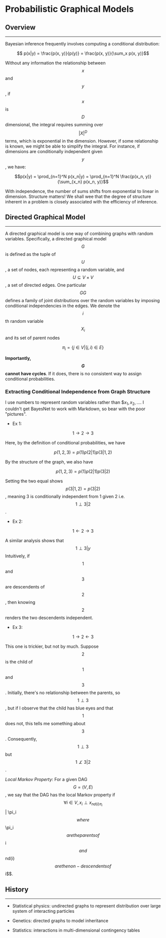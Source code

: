 # Probabilistic Graphical Models

## Overview
-----

Bayesian inference frequently involves computing a conditional distribution:

$$ p(x|y) = \frac{p(x, y)}{p(y)} = \frac{p(x, y)}{\sum_x p(x, y)}$$

Without any information the relationship between $$x$$ and $$y$$, if $$x$$ is
$$D$$ dimensional, the integral requires summing over $$|X|^D$$ terms,
which is exponential in the dimension. However, if some relationship is known,
we might be able to simplify the integral. For instance, if dimensions are
conditionally independent given $$y$$, we have:
 
$$p(x|y) = \prod_{n=1}^N p(x_n|y) = \prod_{n=1}^N \frac{p(x_n, y)}{\sum_{x_n} p(x_n, y)}$$

With independence, the number of sums shifts from exponential to linear in dimension.
Structure matters! We shall wee that the degree of structure inherent in a 
problem is closely associated with the efficiency of inference.


## Directed Graphical Model
-----


A directed graphical model is one way of combining graphs with random variables. Specifically,
a directed graphical model $$G$$ is defined as the tuple of $$U$$, a set of nodes, each 
representing a random variable, and $$U \subseteq V \times V$$, a set of directed edges.
One particular $$GG$$ defines a family of joint distributions over the random variables
by imposing conditional independencies in the edges. 
We denote the $$i$$th random variable $$X_i$$ and its set of parent nodes

$$\pi_i = \{j \in V | (j, i) \in E \}$$

__Importantly, $$G$$ cannot have cycles__. If it does, there is no consistent way to assign
conditional probabilities.

### Extracting Conditional Independence from Graph Structure

I use numbers to represent random variables rather than $$x_1, x_2, ...$. I couldn't get
BayesNet to work with Markdown, so bear with the poor "pictures".  

- Ex 1:

$$ 1 \rightarrow 2 \rightarrow 3$$

Here, by the definition of conditional probabilities, we have

$$p(1,2,3) = p(1)p(2|1)p(3|1,2)$$

By the structure of the graph, we also have

$$p(1,2,3) = p(1)p(2|1)p(3|2)$$

Setting the two equal shows $$p(3|1,2) = p(3|2)$$, meaning 3 is conditionally independent from 
1 given 2 i.e. $$1 \perp 3 | 2$$.

- Ex 2:
 
$$ 1 \leftarrow 2 \rightarrow 3$$

A similar analysis shows that $$1 \perp 3 | y$$ Intuitively, if $$1$$ and $$3$$ are descendents
of $$2$$, then knowing $$2$$ renders the two descendents independent.

- Ex 3:

$$ 1 \rightarrow 2 \leftarrow 3 $$

This one is trickier, but not by much. Suppose $$2$$ is the child of $$1$$ and $$3$$. Initially,
there's no relationship between the parents, so $$1 \perp 3$$, but if I observe that the child
has blue eyes and that $$1$$ does not, this tells me something about $$3$$. Consequently,
$$1 \perp 3$$ but $$1 \not\perp 3 | 2$$.

_Local Markov Property_: For a given DAG $$G = (V, E)$$, we say that the DAG has the local
Markov property if $$\forall i \in V, x_i \perp x_{nd(i)\pi_i}$$ | \pi_i$$ where $$\pi_i$$
are the parents of $$i$$ and $$nd(i)$$ are the non-descendents of $$i$$. 


## History
-----
- Statistical physics: undirected graphs to represent distribution over large
system of interacting particles

- Genetics: directed graphs to model inheritance

- Statistics: interactions in multi-dimensional contingency tables
